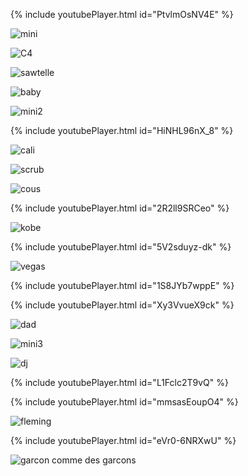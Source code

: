 {% include youtubePlayer.html id="PtvlmOsNV4E" %}

![mini](./pics/mini.jpeg)

![C4](./pics/C4-abstract.png)

![sawtelle](./pics/sawtelle.jpeg)

![baby](./pics/baby.jpeg)

![mini2](./pics/mini2.jpeg)

{% include youtubePlayer.html id="HiNHL96nX_8" %}


![cali](./pics/cali.jpeg)

![scrub](./pics/scrub.jpeg)

![cous](./pics/cous.jpeg)

{% include youtubePlayer.html id="2R2ll9SRCeo" %}


![kobe](./pics/kobe.jpeg)

{% include youtubePlayer.html id="5V2sduyz-dk" %}


![vegas](./pics/vegas.jpeg)

{% include youtubePlayer.html id="1S8JYb7wppE" %}


{% include youtubePlayer.html id="Xy3VvueX9ck" %}


![dad](./pics/dad.jpeg)

![mini3](./pics/mini3.jpeg)

![dj](./pics/dj.jpeg)

{% include youtubePlayer.html id="L1Fclc2T9vQ" %}


{% include youtubePlayer.html id="mmsasEoupO4" %}


![fleming](./pics/fleming.jpeg)


{% include youtubePlayer.html id="eVr0-6NRXwU" %}


![garcon](./pics/garcon.jpg)
comme des garcons 

